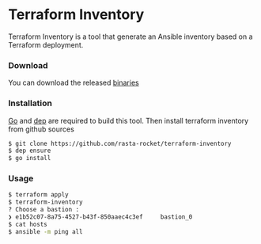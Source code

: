 # Terraform Inventory
Terraform Inventory is a tool that generate an Ansible inventory based on a Terraform deployment.

### Download
You can download the released [binaries](https://github.com/rasta-rocket/terraform-inventory/releases)

### Installation
[Go](https://golang.org/) and [dep](https://github.com/golang/dep) are required to build this tool.
Then install terraform inventory from github sources

```sh
$ git clone https://github.com/rasta-rocket/terraform-inventory
$ dep ensure
$ go install
```

### Usage
```sh
$ terraform apply
$ terraform-inventory
? Choose a bastion :
❯ e1b52c07-8a75-4527-b43f-850aaec4c3ef     bastion_0                      84.39.63.203
$ cat hosts
$ ansible -m ping all
```
